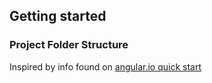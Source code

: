 ## Getting started
### Project Folder Structure
Inspired by info found on [angular.io quick start](https://angular.io/docs/ts/latest/quickstart.html)